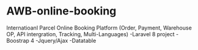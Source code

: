 # AWB-online-booking
Internatioanl Parcel Online Booking Platform (Order, Payment, Warehouse OP, API intergration, Tracking, Multi-Languages) 
-Laravel 8 project
-Boostrap 4
-Jquery/Ajax
-Datatable

